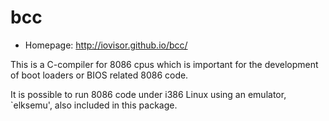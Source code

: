 # bcc

* Homepage: http://iovisor.github.io/bcc/

This is a C-compiler for 8086 cpus which is important for the
 development of boot loaders or BIOS related 8086 code.

 It is possible to run 8086 code under i386 Linux using an emulator,
 `elksemu', also included in this package.
